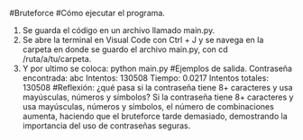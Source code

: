 #Bruteforce
#Cómo ejecutar el programa.
1. Se guarda el código en un archivo llamado main.py.
2. Se abre la terminal en Visual Code con Ctrl + J y se navega en la carpeta en donde se guardo el archivo main.py, con cd /ruta/a/tu/carpeta.
3. Y por ultimo se coloca: python main.py
#Ejemplos de salida.
Contraseña encontrada: abc
Intentos: 130508
Tiempo: 0.0217
Intentos totales: 130508
#Reflexión: ¿qué pasa si la contraseña tiene 8+ caracteres y usa mayúsculas, números y símbolos?
Si la contraseña tiene 8+ caracteres y usa mayúsculas, números y símbolos, el número de combinaciones aumenta, haciendo que el bruteforce tarde demasiado, demostrando la importancia del uso de contraseñas seguras.
